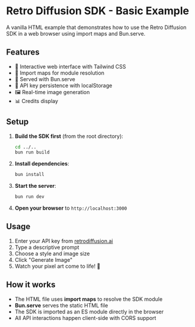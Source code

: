 # Retro Diffusion SDK - Basic Example

A vanilla HTML example that demonstrates how to use the Retro Diffusion SDK in a web browser using import maps and Bun.serve.

## Features

- 🎨 Interactive web interface with Tailwind CSS
- 🔧 Import maps for module resolution
- 🚀 Served with Bun.serve
- 💾 API key persistence with localStorage
- 🖼️ Real-time image generation
- 📊 Credits display

## Setup

1. **Build the SDK first** (from the root directory):

    ```bash
    cd ../..
    bun run build
    ```

2. **Install dependencies**:

    ```bash
    bun install
    ```

3. **Start the server**:

    ```bash
    bun run dev
    ```

4. **Open your browser** to `http://localhost:3000`

## Usage

1. Enter your API key from [retrodiffusion.ai](https://retrodiffusion.ai)
2. Type a descriptive prompt
3. Choose a style and image size
4. Click "Generate Image"
5. Watch your pixel art come to life! 🎨

## How it works

- The HTML file uses **import maps** to resolve the SDK module
- **Bun.serve** serves the static HTML file
- The SDK is imported as an ES module directly in the browser
- All API interactions happen client-side with CORS support
